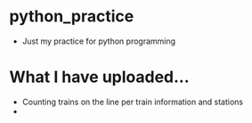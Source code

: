 # python_practice
- Just my practice for python programming

# What I have uploaded...
- Counting trains on the line per train information and stations 
-  
